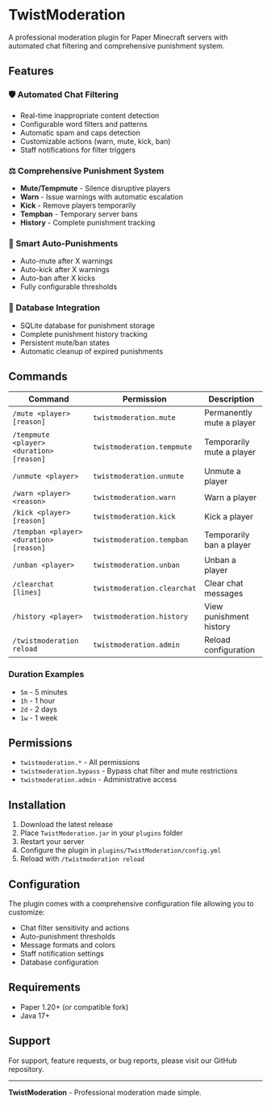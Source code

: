 # TwistModeration

A professional moderation plugin for Paper Minecraft servers with automated chat filtering and comprehensive punishment system.

## Features

### 🛡️ Automated Chat Filtering
- Real-time inappropriate content detection
- Configurable word filters and patterns
- Automatic spam and caps detection
- Customizable actions (warn, mute, kick, ban)
- Staff notifications for filter triggers

### ⚖️ Comprehensive Punishment System
- **Mute/Tempmute** - Silence disruptive players
- **Warn** - Issue warnings with automatic escalation
- **Kick** - Remove players temporarily
- **Tempban** - Temporary server bans
- **History** - Complete punishment tracking

### 🤖 Smart Auto-Punishments
- Auto-mute after X warnings
- Auto-kick after X warnings  
- Auto-ban after X kicks
- Fully configurable thresholds

### 💾 Database Integration
- SQLite database for punishment storage
- Complete punishment history tracking
- Persistent mute/ban states
- Automatic cleanup of expired punishments

## Commands

| Command | Permission | Description |
|---------|------------|-------------|
| `/mute <player> [reason]` | `twistmoderation.mute` | Permanently mute a player |
| `/tempmute <player> <duration> [reason]` | `twistmoderation.tempmute` | Temporarily mute a player |
| `/unmute <player>` | `twistmoderation.unmute` | Unmute a player |
| `/warn <player> <reason>` | `twistmoderation.warn` | Warn a player |
| `/kick <player> [reason]` | `twistmoderation.kick` | Kick a player |
| `/tempban <player> <duration> [reason]` | `twistmoderation.tempban` | Temporarily ban a player |
| `/unban <player>` | `twistmoderation.unban` | Unban a player |
| `/clearchat [lines]` | `twistmoderation.clearchat` | Clear chat messages |
| `/history <player>` | `twistmoderation.history` | View punishment history |
| `/twistmoderation reload` | `twistmoderation.admin` | Reload configuration |

### Duration Examples
- `5m` - 5 minutes
- `1h` - 1 hour  
- `2d` - 2 days
- `1w` - 1 week

## Permissions

- `twistmoderation.*` - All permissions
- `twistmoderation.bypass` - Bypass chat filter and mute restrictions
- `twistmoderation.admin` - Administrative access

## Installation

1. Download the latest release
2. Place `TwistModeration.jar` in your `plugins` folder
3. Restart your server
4. Configure the plugin in `plugins/TwistModeration/config.yml`
5. Reload with `/twistmoderation reload`

## Configuration

The plugin comes with a comprehensive configuration file allowing you to customize:

- Chat filter sensitivity and actions
- Auto-punishment thresholds
- Message formats and colors
- Staff notification settings
- Database configuration

## Requirements

- Paper 1.20+ (or compatible fork)
- Java 17+

## Support

For support, feature requests, or bug reports, please visit our GitHub repository.

---

**TwistModeration** - Professional moderation made simple.